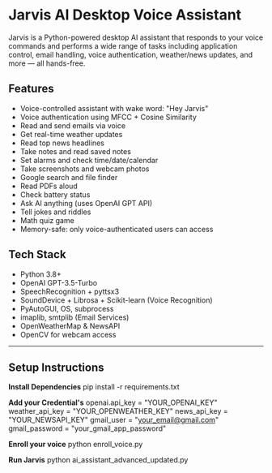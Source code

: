 # Jarvis AI Desktop Voice Assistant

Jarvis is a Python-powered desktop AI assistant that responds to your voice commands and performs a wide range of tasks including application control, email handling, voice authentication, weather/news updates, and more — all hands-free.

## Features

- Voice-controlled assistant with wake word: "Hey Jarvis"
- Voice authentication using MFCC + Cosine Similarity
- Read and send emails via voice
- Get real-time weather updates
- Read top news headlines
- Take notes and read saved notes
- Set alarms and check time/date/calendar
- Take screenshots and webcam photos
- Google search and file finder
- Read PDFs aloud
- Check battery status
- Ask AI anything (uses OpenAI GPT API)
- Tell jokes and riddles
- Math quiz game
- Memory-safe: only voice-authenticated users can access

## Tech Stack

- Python 3.8+
- OpenAI GPT-3.5-Turbo
- SpeechRecognition + pyttsx3
- SoundDevice + Librosa + Scikit-learn (Voice Recognition)
- PyAutoGUI, OS, subprocess
- imaplib, smtplib (Email Services)
- OpenWeatherMap & NewsAPI
- OpenCV for webcam access

---

## Setup Instructions

**Install Dependencies**
pip install -r requirements.txt

**Add your Credential's**
openai.api_key = "YOUR_OPENAI_KEY"
weather_api_key = "YOUR_OPENWEATHER_KEY"
news_api_key = "YOUR_NEWSAPI_KEY"
gmail_user = "your_email@gmail.com"
gmail_password = "your_gmail_app_password"

**Enroll your voice**
python enroll_voice.py

**Run Jarvis**
python ai_assistant_advanced_updated.py
